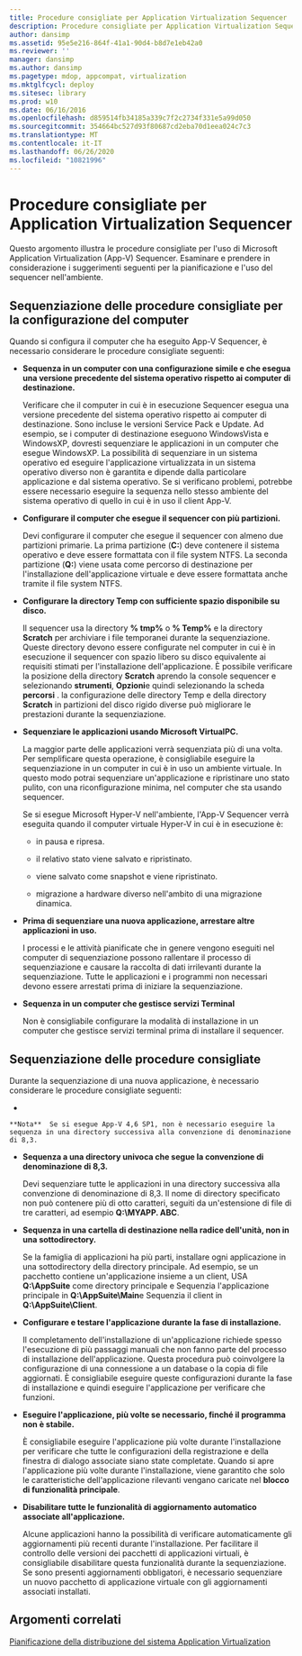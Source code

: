 ```yaml
---
title: Procedure consigliate per Application Virtualization Sequencer
description: Procedure consigliate per Application Virtualization Sequencer
author: dansimp
ms.assetid: 95e5e216-864f-41a1-90d4-b8d7e1eb42a0
ms.reviewer: ''
manager: dansimp
ms.author: dansimp
ms.pagetype: mdop, appcompat, virtualization
ms.mktglfcycl: deploy
ms.sitesec: library
ms.prod: w10
ms.date: 06/16/2016
ms.openlocfilehash: d859514fb34185a339c7f2c2734f331e5a99d050
ms.sourcegitcommit: 354664bc527d93f80687cd2eba70d1eea024c7c3
ms.translationtype: MT
ms.contentlocale: it-IT
ms.lasthandoff: 06/26/2020
ms.locfileid: "10821996"
---
```

# Procedure consigliate per Application Virtualization Sequencer


Questo argomento illustra le procedure consigliate per l'uso di Microsoft Application Virtualization (App-V) Sequencer. Esaminare e prendere in considerazione i suggerimenti seguenti per la pianificazione e l'uso del sequencer nell'ambiente.

## Sequenziazione delle procedure consigliate per la configurazione del computer


Quando si configura il computer che ha eseguito App-V Sequencer, è necessario considerare le procedure consigliate seguenti:

-   **Sequenza in un computer con una configurazione simile e che esegua una versione precedente del sistema operativo rispetto ai computer di destinazione.**

    Verificare che il computer in cui è in esecuzione Sequencer esegua una versione precedente del sistema operativo rispetto ai computer di destinazione. Sono incluse le versioni Service Pack e Update. Ad esempio, se i computer di destinazione eseguono WindowsVista e WindowsXP, dovresti sequenziare le applicazioni in un computer che esegue WindowsXP. La possibilità di sequenziare in un sistema operativo ed eseguire l'applicazione virtualizzata in un sistema operativo diverso non è garantita e dipende dalla particolare applicazione e dal sistema operativo. Se si verificano problemi, potrebbe essere necessario eseguire la sequenza nello stesso ambiente del sistema operativo di quello in cui è in uso il client App-V.

-   **Configurare il computer che esegue il sequencer con più partizioni.**

    Devi configurare il computer che esegue il sequencer con almeno due partizioni primarie. La prima partizione (**C:**) deve contenere il sistema operativo e deve essere formattata con il file system NTFS. La seconda partizione (**Q:**) viene usata come percorso di destinazione per l'installazione dell'applicazione virtuale e deve essere formattata anche tramite il file system NTFS.

-   **Configurare la directory Temp con sufficiente spazio disponibile su disco.**

    Il sequencer usa la directory **% tmp%** o **% Temp%** e la directory **Scratch** per archiviare i file temporanei durante la sequenziazione. Queste directory devono essere configurate nel computer in cui è in esecuzione il sequencer con spazio libero su disco equivalente ai requisiti stimati per l'installazione dell'applicazione. È possibile verificare la posizione della directory **Scratch** aprendo la console sequencer e selezionando **strumenti**, **Opzioni**e quindi selezionando la scheda **percorsi** . la configurazione delle directory Temp e della directory **Scratch** in partizioni del disco rigido diverse può migliorare le prestazioni durante la sequenziazione.

-   **Sequenziare le applicazioni usando Microsoft VirtualPC.**

    La maggior parte delle applicazioni verrà sequenziata più di una volta. Per semplificare questa operazione, è consigliabile eseguire la sequenziazione in un computer in cui è in uso un ambiente virtuale. In questo modo potrai sequenziare un'applicazione e ripristinare uno stato pulito, con una riconfigurazione minima, nel computer che sta usando sequencer.

    Se si esegue Microsoft Hyper-V nell'ambiente, l'App-V Sequencer verrà eseguita quando il computer virtuale Hyper-V in cui è in esecuzione è:

    -   in pausa e ripresa.

    -   il relativo stato viene salvato e ripristinato.

    -   viene salvato come snapshot e viene ripristinato.

    -   migrazione a hardware diverso nell'ambito di una migrazione dinamica.

-   **Prima di sequenziare una nuova applicazione, arrestare altre applicazioni in uso.**

    I processi e le attività pianificate che in genere vengono eseguiti nel computer di sequenziazione possono rallentare il processo di sequenziazione e causare la raccolta di dati irrilevanti durante la sequenziazione. Tutte le applicazioni e i programmi non necessari devono essere arrestati prima di iniziare la sequenziazione.

-   **Sequenza in un computer che gestisce servizi Terminal**

    Non è consigliabile configurare la modalità di installazione in un computer che gestisce servizi terminal prima di installare il sequencer.

## Sequenziazione delle procedure consigliate


Durante la sequenziazione di una nuova applicazione, è necessario considerare le procedure consigliate seguenti:

-   

    **Nota**  Se si esegue App-V 4,6 SP1, non è necessario eseguire la sequenza in una directory successiva alla convenzione di denominazione di 8,3.

     

-   **Sequenza a una directory univoca che segue la convenzione di denominazione di 8,3.**

    Devi sequenziare tutte le applicazioni in una directory successiva alla convenzione di denominazione di 8,3. Il nome di directory specificato non può contenere più di otto caratteri, seguiti da un'estensione di file di tre caratteri, ad esempio **Q:\\MYAPP. ABC**.

-   **Sequenza in una cartella di destinazione nella radice dell'unità, non in una sottodirectory.**

    Se la famiglia di applicazioni ha più parti, installare ogni applicazione in una sottodirectory della directory principale. Ad esempio, se un pacchetto contiene un'applicazione insieme a un client, USA **Q:\\AppSuite** come directory principale e Sequenzia l'applicazione principale in **Q:\\AppSuite\\Main**e Sequenzia il client in **Q:\\AppSuite\\Client**.

-   **Configurare e testare l'applicazione durante la fase di installazione.**

    Il completamento dell'installazione di un'applicazione richiede spesso l'esecuzione di più passaggi manuali che non fanno parte del processo di installazione dell'applicazione. Questa procedura può coinvolgere la configurazione di una connessione a un database o la copia di file aggiornati. È consigliabile eseguire queste configurazioni durante la fase di installazione e quindi eseguire l'applicazione per verificare che funzioni.

-   **Eseguire l'applicazione, più volte se necessario, finché il programma non è stabile.**

    È consigliabile eseguire l'applicazione più volte durante l'installazione per verificare che tutte le configurazioni della registrazione e della finestra di dialogo associate siano state completate. Quando si apre l'applicazione più volte durante l'installazione, viene garantito che solo le caratteristiche dell'applicazione rilevanti vengano caricate nel **blocco di funzionalità principale**.

-   **Disabilitare tutte le funzionalità di aggiornamento automatico associate all'applicazione.**

    Alcune applicazioni hanno la possibilità di verificare automaticamente gli aggiornamenti più recenti durante l'installazione. Per facilitare il controllo delle versioni dei pacchetti di applicazioni virtuali, è consigliabile disabilitare questa funzionalità durante la sequenziazione. Se sono presenti aggiornamenti obbligatori, è necessario sequenziare un nuovo pacchetto di applicazione virtuale con gli aggiornamenti associati installati.

## Argomenti correlati


[Pianificazione della distribuzione del sistema Application Virtualization](planning-for-application-virtualization-system-deployment.md)

 

 





